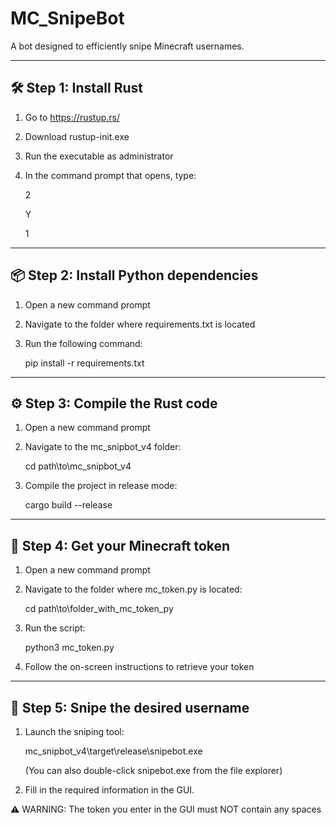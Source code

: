MC_SnipeBot
===========

A bot designed to efficiently snipe Minecraft usernames.

------------------------------------------
🛠️ Step 1: Install Rust
------------------------------------------

1. Go to https://rustup.rs/
2. Download rustup-init.exe
3. Run the executable as administrator
4. In the command prompt that opens, type:
   
   2
   
   Y
   
   1

------------------------------------------
📦 Step 2: Install Python dependencies
------------------------------------------

1. Open a new command prompt
2. Navigate to the folder where requirements.txt is located
3. Run the following command:

   pip install -r requirements.txt

------------------------------------------
⚙️ Step 3: Compile the Rust code
------------------------------------------

1. Open a new command prompt
2. Navigate to the mc_snipbot_v4 folder:

   cd path\to\mc_snipbot_v4

3. Compile the project in release mode:

   cargo build --release

------------------------------------------
🔑 Step 4: Get your Minecraft token
------------------------------------------

1. Open a new command prompt
2. Navigate to the folder where mc_token.py is located:

   cd path\to\folder_with_mc_token_py

3. Run the script:

   python3 mc_token.py

4. Follow the on-screen instructions to retrieve your token

------------------------------------------
🚀 Step 5: Snipe the desired username
------------------------------------------

1. Launch the sniping tool:

   mc_snipbot_v4\target\release\snipebot.exe

   (You can also double-click snipebot.exe from the file explorer)

2. Fill in the required information in the GUI.

⚠️ WARNING: The token you enter in the GUI must NOT contain any spaces

